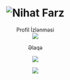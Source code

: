 

<h1 align="center">
  <img src="https://raw.githubusercontent.com/nihatfarz/nihat-farz/master/farz.svg" alt="Nihat Farz" />
</h1>




<p align="center"> 
  Profil İzlənməsi<br>
  <img src="https://profile-counter.glitch.me/nihatfarz/count.svg" />
</p>




<p align="center">
Əlaqə
<p align="center">
<a href="https://telegram.me/nihatfarz"><img src="https://img.shields.io/badge/Telegram-2CA5E0?style=for-the-badge&logo=telegram&logoColor=white" />
  <p align="center">
<a href="https://instagram.com/nihatfarz"><img src="https://img.shields.io/badge/Instagram-E4405F?style=for-the-badge&logo=instagram&logoColor=white" />

  
  
  
  
  
  
  
  
  
  

